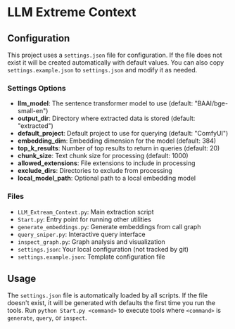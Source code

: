 # LLM Extreme Context

## Configuration

This project uses a `settings.json` file for configuration.
If the file does not exist it will be created automatically with default values.
You can also copy `settings.example.json` to `settings.json` and modify it as needed.

### Settings Options

- **llm_model**: The sentence transformer model to use (default: "BAAI/bge-small-en")
- **output_dir**: Directory where extracted data is stored (default: "extracted")
- **default_project**: Default project to use for querying (default: "ComfyUI")
- **embedding_dim**: Embedding dimension for the model (default: 384)
- **top_k_results**: Number of top results to return in queries (default: 20)
- **chunk_size**: Text chunk size for processing (default: 1000)
- **allowed_extensions**: File extensions to include in processing
- **exclude_dirs**: Directories to exclude from processing
- **local_model_path**: Optional path to a local embedding model

### Files

- `LLM_Extream_Context.py`: Main extraction script
- `Start.py`: Entry point for running other utilities
- `generate_embeddings.py`: Generate embeddings from call graph
- `query_sniper.py`: Interactive query interface
- `inspect_graph.py`: Graph analysis and visualization
- `settings.json`: Your local configuration (not tracked by git)
- `settings.example.json`: Template configuration file

## Usage

The `settings.json` file is automatically loaded by all scripts. If the file doesn't exist, it will be generated with defaults the first time you run the tools.
Run `python Start.py <command>` to execute tools where `<command>` is `generate`, `query`, or `inspect`.